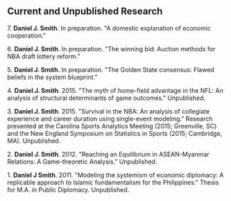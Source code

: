 ## Current and Unpublished Research

7\. **Daniel J. Smith**. In preparation. "A domestic explanation of economic cooperation."

6\. **Daniel J. Smith**. In preparation. "The winning bid: Auction methods for NBA draft lottery reform."

5\. **Daniel J. Smith**. In preparation. "The Golden State consensus: Flawed beliefs in the system blueprint."

4\. **Daniel J. Smith**. 2015. "The myth of home-field advantage in the NFL: An analysis of structural determinants of game outcomes." Unpublished.

3\. **Daniel J. Smith**. 2015. "Survival in the NBA: An analysis of collegiate experience and career duration using single-event modeling." Research presented at the Carolina Sports Analytics Meeting (2015; Greenville, SC) and the New England Symposium on Statistics in Sports (2015; Cambridge, MA). Unpublished.

2\. **Daniel J. Smith**. 2012. "Reaching an Equilibrium in ASEAN-Myanmar Relations: A Game-theoretic Analysis." Unpublished.

1\. **Daniel J Smith**. 2011. "Modeling the systemism of economic diplomacy: A replicable approach to Islamic fundamentalism for the Philippines." Thesis for M.A. in Public Diplomacy. Unpublished.
